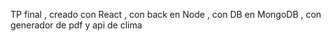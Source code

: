 TP final , creado con React , con back en Node , con DB en MongoDB , con generador de pdf y api de clima 
